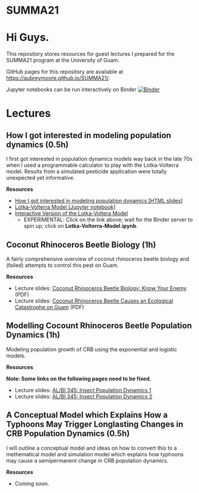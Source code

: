 # SUMMA21

# Hi Guys.

This repository stores resources for guest lectures I prepared for the SUMMA21 program at the University of Guam.

GitHub pages for this repository are available at https://aubreymoore.github.io/SUMMA21/.

Jupyter notebooks can be run interactively on Binder [![Binder](https://mybinder.org/badge_logo.svg)](https://mybinder.org/v2/gh/aubreymoore/SUMMA21/HEAD)

# Lectures

## How I got interested in modeling population dynamics (0.5h)

I first got interested in population dynamics models way back in the late 70s when I used a programmable calculator to play with the Lotka-Volterra model. Results from a simulated pesticide application were totally unexpected yet informative.

**Resources**

* [How I got interested in modeling population dynamics [HTML slides]](https://aubreymoore.github.io/SUMMA21/reveal.js/my_interest_in_modeling.html)
* [Lotka-Volterra Model [Jupyter notebook]](https://aubreymoore.github.io/SUMMA21/Lotka-Volterra-Model.ipynb)
* [Interactive Version of the Lotka-Voltera Model](https://mybinder.org/v2/gh/aubreymoore/SUMMA21/HEAD)
  * EXPERIMENTAL: Click on the link above; wait for the Binder server to spin up; click on **Lotka-Volterra-Model.ipynb**. 

## Coconut Rhinoceros Beetle Biology (1h)
A fairly comprehensive overview of coconut rhinoceros beetle biology and (failed) attempts to control this pest on Guam.

**Resources**

* Lecture slides: [Coconut Rhinoceros Beetle Biology: Know Your Enemy](https://raw.githubusercontent.com/aubreymoore/CRB-CNMI/main/CRB-Biology.pdf) (PDF)
* Lecture slides: [Coconut Rhinoceros Beetle Causes an Ecological Catastrophe on Guam](https://github.com/aubreymoore/2019-Extension-Internship-CRB-Presentation/raw/master/2019-CRB-catastrophy-presentation.pdf) (PDF)

## Modelling Cocount Rhinoceros Beetle Population Dynamics (1h)
Modeling population growth of CRB using the exponential and logistic models.

**Resources**

**Note: Some links on the following pages need to be fixed.**

* Lecture slides: [AL/BI 345: Insect Population Dynamics 1](https://aubreymoore.github.io/ALBI-345/output/blog/lecture14d/)
* Lecture slides: [AL/BI 345: Insect Population Dynamics 2](https://aubreymoore.github.io/ALBI-345/output/blog/lecture14dd/)

## A Conceptual Model which Explains How a Typhoons May Trigger Longlasting Changes in CRB Population Dynamics (0.5h)
I will outline a conceptual model and ideas on how to convert this to a methematical model and simulation model which explains how typhoons may cause a semipermanent change in CRB population dynamics.

**Resources**
* Coming soon.
